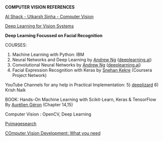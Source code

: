 **COMPUTER VISION REFERENCES**

[AI Shack - Utkarsh Sinha - Computer Vision](http://aishack.in/)

[Deep Learning for Vision Systems](https://livebook.manning.com/book/deep-learning-for-vision-systems/copyright-2019-manning-publications/v-7/)

**Deep Learning Focussed on Facial Recognition** 

COURSES:
1) Machine Learning with Python: IBM
2) Neural Networks and Deep Learning by [Andrew Ng](https://www.linkedin.com/in/ACoAAAqBL5gBXJ8MGhQh-qHYyxAOW-DYlHM3VLg) ([deeplearning.ai](http://deeplearning.ai/))
3) Convolutional Neural Networks by [Andrew Ng](https://www.linkedin.com/in/ACoAAAqBL5gBXJ8MGhQh-qHYyxAOW-DYlHM3VLg) ([deeplearning.ai](http://deeplearning.ai/))
4) Facial Expression Recognition with Keras by [Snehan Kekre](https://www.linkedin.com/in/ACoAABjg_FIBgoQn0snlhaajvzFvYRSDH4biuyw) (Coursera Project Network)

YouTube Channels for any help in Practical Implementation:
5) [deeplizard](https://www.linkedin.com/company/deeplizard/)
6) Krish Naik

BOOK:
Hands-On Machine Learning with Scikit-Learn, Keras & TensorFlow By [Aurélien Géron](https://www.linkedin.com/in/ACoAABGmkl8BnNMBQdplk66mZC_I3W-CP7_ABWA) (Chapter 14,15) 

Computer Vision : OpenCV, Deep Learning 

[Pyimagesearch](https://www.pyimagesearch.com/)

[COmputer Vision Development: What you need](https://dzone.com/articles/8-steps-to-mastering-your-computer-vision-developm)

